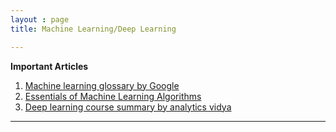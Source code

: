 ```yaml
---
layout : page
title: Machine Learning/Deep Learning

---
```


**Important Articles**
1. [Machine learning glossary by Google](https://developers.google.com/machine-learning/glossary/)
2. [Essentials of Machine Learning Algorithms](https://www.analyticsvidhya.com/blog/2017/09/common-machine-learning-algorithms/?utm_source=twitter.com)
3. [Deep learning course summary by analytics vidya](https://www.analyticsvidhya.com/blog/2018/11/neural-networks-hyperparameter-tuning-regularization-deeplearning/)

---
